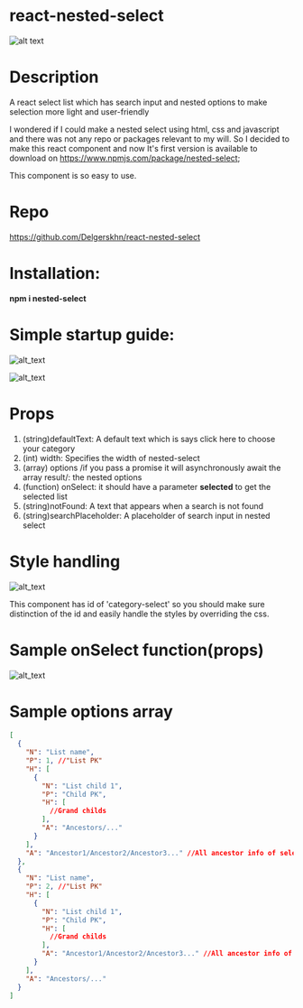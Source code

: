 # react-nested-select

![alt text](https://ucarecdn.com/d0e62320-bbde-4d99-b055-e698fbb37da7/Screenshot_2.png)

# Description

A react select list which has search input and nested options to make selection more light and user-friendly

I wondered if I could make a nested select using html, css and javascript and there was not any repo or packages relevant to my will. So I decided to make this react component and now It's first version is available to download on https://www.npmjs.com/package/nested-select;

This component is so easy to use.

# Repo

https://github.com/Delgerskhn/react-nested-select

# Installation:

<strong>npm i nested-select </strong>

# Simple startup guide:

![alt_text](https://ucarecdn.com/70acd2f7-f31e-4425-856c-49b0f8138102/Screenshot_3.png)

![alt_text](https://ucarecdn.com/752b0538-d4fd-475e-b98f-30aa835c8e7e/Screenshot_5.png)

# Props

1.  (string)defaultText: A default text which is says click here to choose your category
2.  (int) width: Specifies the width of nested-select
3.  (array) options /if you pass a promise it will asynchronously await the array result/: the nested options
4.  (function) onSelect: it should have a parameter <strong>selected</strong> to get the selected list
5.  (string)notFound: A text that appears when a search is not found
6.  (string)searchPlaceholder: A placeholder of search input in nested select

# Style handling

![alt_text](https://ucarecdn.com/7139d626-7cc7-4e90-bf42-7d1f7ad6855d/Screenshot_7.png)

This component has id of 'category-select' so you should make sure distinction of the id and easily handle the styles by overriding the css.

# Sample onSelect function(props)

![alt_text](https://ucarecdn.com/9e2c9b04-f6a0-49cd-a0cd-8f7112dedc5b/Screenshot_6.png)

# Sample options array

```json
[
  {
    "N": "List name",
    "P": 1, //"List PK"
    "H": [
      {
        "N": "List child 1",
        "P": "Child PK",
        "H": [
          //Grand childs
        ],
        "A": "Ancestors/..."
      }
    ],
    "A": "Ancestor1/Ancestor2/Ancestor3..." //All ancestor info of selected list
  },
  {
    "N": "List name",
    "P": 2, //"List PK"
    "H": [
      {
        "N": "List child 1",
        "P": "Child PK",
        "H": [
          //Grand childs
        ],
        "A": "Ancestor1/Ancestor2/Ancestor3..." //All ancestor info of selected list
      }
    ],
    "A": "Ancestors/..."
  }
]
```

